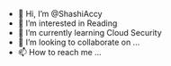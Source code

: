 - 👋 Hi, I’m @ShashiAccy
- 👀 I’m interested in Reading
- 🌱 I’m currently learning Cloud Security
- 💞️ I’m looking to collaborate on ...
- 📫 How to reach me ...

<!---
ShashiAccy/ShashiAccy is a ✨ special ✨ repository because its `README.md` (this file) appears on your GitHub profile.
You can click the Preview link to take a look at your changes.
--->
